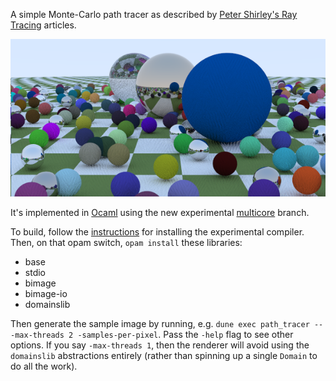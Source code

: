 A simple Monte-Carlo path tracer as described by [Peter Shirley's Ray Tracing](https://raytracing.github.io/) articles.

![a rendering of Shirley's test scene](https://github.com/dalev/path-tracer-ocaml/blob/main/shirley-spheres.png?raw=true)

It's implemented in [Ocaml](https://ocaml.org) using the new experimental [multicore](https://github.com/ocaml-multicore/ocaml-multicore) branch.

To build, follow the [instructions](https://github.com/ocaml-multicore/multicore-opam#install-multicore-ocaml) for installing the experimental compiler.  Then, on that opam switch, `opam install` these libraries:
- base
- stdio
- bimage
- bimage-io
- domainslib

Then generate the sample image by running, e.g.  `dune exec path_tracer -- -max-threads 2 -samples-per-pixel`.  Pass the `-help` flag to see other options.  If you say `-max-threads 1`, then the renderer will avoid using the `domainslib` abstractions entirely (rather than spinning up a single `Domain` to do all the work).
